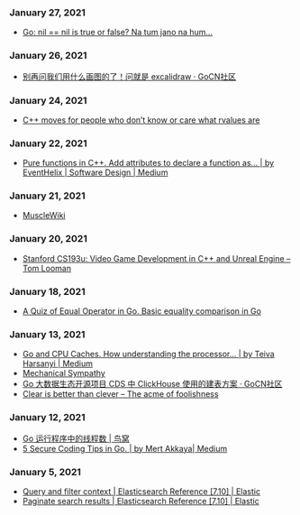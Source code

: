 








### January 27, 2021 
- [Go: nil == nil is true or false? Na tum jano na hum…](https://medium.com/@shivi28/go-when-nil-nil-returns-true-a8a014abeffb) 
### January 26, 2021 
- [别再问我们用什么画图的了！问就是 excalidraw · GoCN社区](https://gocn.vip/topics/11562) 
### January 24, 2021 
- [C++ moves for people who don’t know or care what rvalues are](https://medium.com/@winwardo/c-moves-for-people-who-dont-know-or-care-what-rvalues-are-%EF%B8%8F-56ee122dda7) 
### January 22, 2021 
- [Pure functions in C++. Add attributes to declare a function as… | by EventHelix | Software Design | Medium](https://medium.com/software-design/pure-functions-in-c-fc102fd9c5e0) 
### January 21, 2021 
- [MuscleWiki](https://musclewiki.com/) 
### January 20, 2021 
- [Stanford CS193u: Video Game Development in C++ and Unreal Engine – Tom Looman](https://www.tomlooman.com/stanford-cs193u/) 
### January 18, 2021 
- [A Quiz of Equal Operator in Go. Basic equality comparison in Go](https://wexort.medium.com/a-quiz-of-equal-operator-in-go-c2e34f130cfc) 
### January 13, 2021 
- [Go and CPU Caches. How understanding the processor… | by Teiva Harsanyi | Medium](https://teivah.medium.com/go-and-cpu-caches-af5d32cc5592) 
- [Mechanical Sympathy](https://mechanical-sympathy.blogspot.com/) 
- [Go 大数据生态开源项目 CDS 中 ClickHouse 使用的建表方案 · GoCN社区](https://gocn.vip/topics/11306) 
- [Clear is better than clever – The acme of foolishness](https://dave.cheney.net/2019/07/09/clear-is-better-than-clever) 
### January 12, 2021 
- [Go 运行程序中的线程数 | 鸟窝](https://colobu.com/2020/12/20/threads-in-go-runtime/) 
- [5 Secure Coding Tips in Go. | by Mert Akkaya| Medium](https://mert-akkaya.medium.com/5-secure-coding-tips-in-go-a3e5ec23d7fd) 
### January 5, 2021 
- [Query and filter context | Elasticsearch Reference [7.10] | Elastic](https://www.elastic.co/guide/en/elasticsearch/reference/current/query-filter-context.html) 
- [Paginate search results | Elasticsearch Reference [7.10] | Elastic](https://www.elastic.co/guide/en/elasticsearch/reference/current/paginate-search-results.html) 
